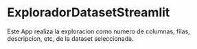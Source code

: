 # ExploradorDatasetStreamlit
Este App realiza la exploracion como numero de columnas, filas, descripcion, etc, de la dataset seleccionada.
